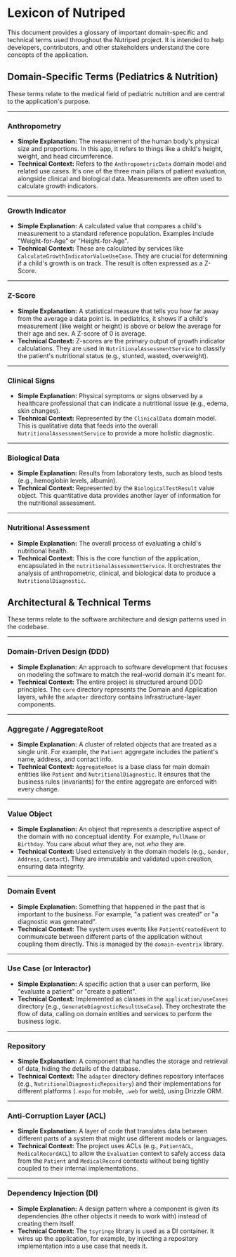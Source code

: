 # Lexicon of Nutriped

This document provides a glossary of important domain-specific and technical terms used throughout the Nutriped project. It is intended to help developers, contributors, and other stakeholders understand the core concepts of the application.

## Domain-Specific Terms (Pediatrics & Nutrition)

These terms relate to the medical field of pediatric nutrition and are central to the application's purpose.

---

### **Anthropometry**

*   **Simple Explanation:** The measurement of the human body's physical size and proportions. In this app, it refers to things like a child's height, weight, and head circumference.
*   **Technical Context:** Refers to the `AnthropometricData` domain model and related use cases. It's one of the three main pillars of patient evaluation, alongside clinical and biological data. Measurements are often used to calculate growth indicators.

---

### **Growth Indicator**

*   **Simple Explanation:** A calculated value that compares a child's measurement to a standard reference population. Examples include "Weight-for-Age" or "Height-for-Age".
*   **Technical Context:** These are calculated by services like `CalculateGrowthIndicatorValueUseCase`. They are crucial for determining if a child's growth is on track. The result is often expressed as a Z-Score.

---

### **Z-Score**

*   **Simple Explanation:** A statistical measure that tells you how far away from the average a data point is. In pediatrics, it shows if a child's measurement (like weight or height) is above or below the average for their age and sex. A Z-score of 0 is average.
*   **Technical Context:** Z-scores are the primary output of growth indicator calculations. They are used in `NutritionalAssessmentService` to classify the patient's nutritional status (e.g., stunted, wasted, overweight).

---

### **Clinical Signs**

*   **Simple Explanation:** Physical symptoms or signs observed by a healthcare professional that can indicate a nutritional issue (e.g., edema, skin changes).
*   **Technical Context:** Represented by the `ClinicalData` domain model. This is qualitative data that feeds into the overall `NutritionalAssessmentService` to provide a more holistic diagnostic.

---

### **Biological Data**

*   **Simple Explanation:** Results from laboratory tests, such as blood tests (e.g., hemoglobin levels, albumin).
*   **Technical Context:** Represented by the `BiologicalTestResult` value object. This quantitative data provides another layer of information for the nutritional assessment.

---

### **Nutritional Assessment**

*   **Simple Explanation:** The overall process of evaluating a child's nutritional health.
*   **Technical Context:** This is the core function of the application, encapsulated in the `nutritionalAssessmentService`. It orchestrates the analysis of anthropometric, clinical, and biological data to produce a `NutritionalDiagnostic`.

## Architectural & Technical Terms

These terms relate to the software architecture and design patterns used in the codebase.

---

### **Domain-Driven Design (DDD)**

*   **Simple Explanation:** An approach to software development that focuses on modeling the software to match the real-world domain it's meant for.
*   **Technical Context:** The entire project is structured around DDD principles. The `core` directory represents the Domain and Application layers, while the `adapter` directory contains Infrastructure-layer components.

---

### **Aggregate / AggregateRoot**

*   **Simple Explanation:** A cluster of related objects that are treated as a single unit. For example, the `Patient` aggregate includes the patient's name, address, and contact info.
*   **Technical Context:** `AggregateRoot` is a base class for main domain entities like `Patient` and `NutritionalDiagnostic`. It ensures that the business rules (invariants) for the entire aggregate are enforced with every change.

---

### **Value Object**

*   **Simple Explanation:** An object that represents a descriptive aspect of the domain with no conceptual identity. For example, `FullName` or `Birthday`. You care about *what* they are, not *who* they are.
*   **Technical Context:** Used extensively in the domain models (e.g., `Gender`, `Address`, `Contact`). They are immutable and validated upon creation, ensuring data integrity.

---

### **Domain Event**

*   **Simple Explanation:** Something that happened in the past that is important to the business. For example, "a patient was created" or "a diagnostic was generated".
*   **Technical Context:** The system uses events like `PatientCreatedEvent` to communicate between different parts of the application without coupling them directly. This is managed by the `domain-eventrix` library.

---

### **Use Case (or Interactor)**

*   **Simple Explanation:** A specific action that a user can perform, like "evaluate a patient" or "create a patient".
*   **Technical Context:** Implemented as classes in the `application/useCases` directory (e.g., `GenerateDiagnosticResultUseCase`). They orchestrate the flow of data, calling on domain entities and services to perform the business logic.

---

### **Repository**

*   **Simple Explanation:** A component that handles the storage and retrieval of data, hiding the details of the database.
*   **Technical Context:** The `adapter` directory defines repository interfaces (e.g., `NutritionalDiagnosticRepository`) and their implementations for different platforms (`.expo` for mobile, `.web` for web), using Drizzle ORM.

---

### **Anti-Corruption Layer (ACL)**

*   **Simple Explanation:** A layer of code that translates data between different parts of a system that might use different models or languages.
*   **Technical Context:** The project uses ACLs (e.g., `PatientACL`, `MedicalRecordACL`) to allow the `Evaluation` context to safely access data from the `Patient` and `MedicalRecord` contexts without being tightly coupled to their internal implementations.

---

### **Dependency Injection (DI)**

*   **Simple Explanation:** A design pattern where a component is given its dependencies (the other objects it needs to work with) instead of creating them itself.
*   **Technical Context:** The `tsyringe` library is used as a DI container. It wires up the application, for example, by injecting a repository implementation into a use case that needs it.
